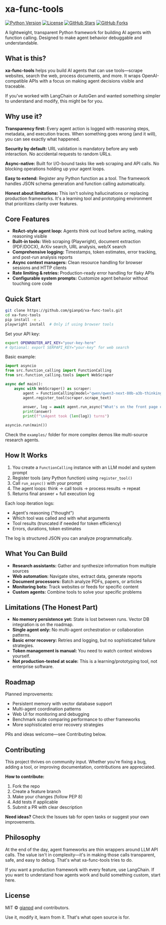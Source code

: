 # xa-func-tools

[![Python Version](https://img.shields.io/badge/python-3.8%2B-blue.svg)](https://www.python.org/downloads/)
[![License](https://img.shields.io/badge/license-MIT-green.svg)](https://github.com/gianpd/xa-func-tools/blob/main/LICENSE)
[![GitHub Stars](https://img.shields.io/github/stars/gianpd/xa-func-tools?style=social)](https://github.com/gianpd/xa-func-tools)
[![GitHub Forks](https://img.shields.io/github/forks/gianpd/xa-func-tools?style=social)](https://github.com/gianpd/xa-func-tools/fork)


A lightweight, transparent Python framework for building AI agents with function calling. Designed to make agent behavior debuggable and understandable.

## What is this?

**xa-func-tools** helps you build AI agents that can use tools—scrape websites, search the web, process documents, and more. It wraps OpenAI-compatible APIs with a focus on making agent decisions visible and traceable.

If you've worked with LangChain or AutoGen and wanted something simpler to understand and modify, this might be for you.

## Why use it?

**Transparency first:** Every agent action is logged with reasoning steps, metadata, and execution traces. When something goes wrong (and it will), you can see exactly what happened.

**Security by default:** URL validation is mandatory before any web interaction. No accidental requests to random URLs.

**Async-native:** Built for I/O-bound tasks like web scraping and API calls. No blocking operations holding up your agent loops.

**Easy to extend:** Register any Python function as a tool. The framework handles JSON schema generation and function calling automatically.

**Honest about limitations:** This isn't solving hallucinations or replacing production frameworks. It's a learning tool and prototyping environment that prioritizes clarity over features.

## Core Features

- **ReAct-style agent loop:** Agents think out loud before acting, making reasoning visible
- **Built-in tools:** Web scraping (Playwright), document extraction (PDF/DOCX), ArXiv search, URL analysis, web/X search
- **Comprehensive logging:** Timestamps, token estimates, error tracking, and post-run analysis reports
- **Async context managers:** Clean resource handling for browser sessions and HTTP clients
- **Rate limiting & retries:** Production-ready error handling for flaky APIs
- **Configurable system prompts:** Customize agent behavior without touching core code

## Quick Start

```bash
git clone https://github.com/gianpd/xa-func-tools.git
cd xa-func-tools
pip install -e .
playwright install  # Only if using browser tools
```

Set your API key:
```bash
export OPENROUTER_API_KEY="your-key-here"
# Optional: export SERPAPI_KEY="your-key" for web search
```

Basic example:
```python
import asyncio
from src.function_calling import FunctionCalling
from src.function_calling.tools import WebScraper

async def main():
    async with WebScraper() as scraper:
        agent = FunctionCalling(model="qwen/qwen3-next-80b-a3b-thinking", max_turns=5)
        agent.register_tool(scraper.scrape_text)
        
        answer, log = await agent.run_async("What's on the front page of example.com?")
        print(answer)
        print(f"\nAgent took {len(log)} turns")

asyncio.run(main())
```

Check the `examples/` folder for more complex demos like multi-source research agents.

## How It Works

1. You create a `FunctionCalling` instance with an LLM model and system prompt
2. Register tools (any Python function) using `register_tool()`
3. Call `run_async()` with your prompt
4. The agent loops: think → call tools → process results → repeat
5. Returns final answer + full execution log

Each loop iteration logs:
- Agent's reasoning ("thought")
- Which tool was called and with what arguments
- Tool results (truncated if needed for token efficiency)
- Errors, durations, token estimates

The log is structured JSON you can analyze programmatically.

## What You Can Build

- **Research assistants:** Gather and synthesize information from multiple sources
- **Web automation:** Navigate sites, extract data, generate reports
- **Document processors:** Batch analyze PDFs, papers, or articles
- **Monitoring bots:** Track websites or feeds for specific content
- **Custom agents:** Combine tools to solve your specific problems

## Limitations (The Honest Part)

- **No memory persistence yet:** State is lost between runs. Vector DB integration is on the roadmap.
- **Single agent only:** No multi-agent orchestration or collaboration patterns.
- **Basic error recovery:** Retries and logging, but no sophisticated failure strategies.
- **Token management is manual:** You need to watch context windows yourself.
- **Not production-tested at scale:** This is a learning/prototyping tool, not enterprise software.

## Roadmap

Planned improvements:
- Persistent memory with vector database support
- Multi-agent coordination patterns
- Web UI for monitoring and debugging
- Benchmark suite comparing performance to other frameworks
- More sophisticated error recovery strategies

PRs and ideas welcome—see Contributing below.

## Contributing

This project thrives on community input. Whether you're fixing a bug, adding a tool, or improving documentation, contributions are appreciated.

**How to contribute:**
1. Fork the repo
2. Create a feature branch
3. Make your changes (follow PEP 8)
4. Add tests if applicable
5. Submit a PR with clear description

**Need ideas?** Check the Issues tab for open tasks or suggest your own improvements.

## Philosophy

At the end of the day, agent frameworks are thin wrappers around LLM API calls. The value isn't in complexity—it's in making those calls transparent, safe, and easy to debug. That's what xa-func-tools tries to do.

If you want a production framework with every feature, use LangChain. If you want to understand how agents work and build something custom, start here.

## License

MIT © [gianpd](https://github.com/gianpd) and contributors.

Use it, modify it, learn from it. That's what open source is for.